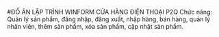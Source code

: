 #ĐỒ ÁN LẬP TRÌNH WINFORM CỬA HÀNG ĐIỆN THOẠI P2Q
Chức năng: Quản lý sản phẩm, đăng nhập, đăng xuất, nhập hàng, bán hàng, quản lý nhân viên, thêm sản phẩm, xóa sản phẩm, cập nhật sản phẩm.
